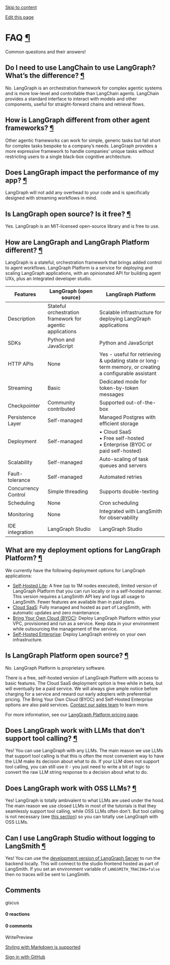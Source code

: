 [Skip to content](https://langchain-ai.github.io/langgraph/concepts/faq/#faq)

[Edit this page](https://github.com/langchain-ai/langgraph/edit/main/docs/docs/concepts/faq.md "Edit this page")

# FAQ [¶](https://langchain-ai.github.io/langgraph/concepts/faq/\#faq "Permanent link")

Common questions and their answers!

## Do I need to use LangChain to use LangGraph? What’s the difference? [¶](https://langchain-ai.github.io/langgraph/concepts/faq/\#do-i-need-to-use-langchain-to-use-langgraph-whats-the-difference "Permanent link")

No. LangGraph is an orchestration framework for complex agentic systems and is more low-level and controllable than LangChain agents. LangChain provides a standard interface to interact with models and other components, useful for straight-forward chains and retrieval flows.

## How is LangGraph different from other agent frameworks? [¶](https://langchain-ai.github.io/langgraph/concepts/faq/\#how-is-langgraph-different-from-other-agent-frameworks "Permanent link")

Other agentic frameworks can work for simple, generic tasks but fall short for complex tasks bespoke to a company’s needs. LangGraph provides a more expressive framework to handle companies’ unique tasks without restricting users to a single black-box cognitive architecture.

## Does LangGraph impact the performance of my app? [¶](https://langchain-ai.github.io/langgraph/concepts/faq/\#does-langgraph-impact-the-performance-of-my-app "Permanent link")

LangGraph will not add any overhead to your code and is specifically designed with streaming workflows in mind.

## Is LangGraph open source? Is it free? [¶](https://langchain-ai.github.io/langgraph/concepts/faq/\#is-langgraph-open-source-is-it-free "Permanent link")

Yes. LangGraph is an MIT-licensed open-source library and is free to use.

## How are LangGraph and LangGraph Platform different? [¶](https://langchain-ai.github.io/langgraph/concepts/faq/\#how-are-langgraph-and-langgraph-platform-different "Permanent link")

LangGraph is a stateful, orchestration framework that brings added control to agent workflows. LangGraph Platform is a service for deploying and scaling LangGraph applications, with an opinionated API for building agent UXs, plus an integrated developer studio.

| Features | LangGraph (open source) | LangGraph Platform |
| --- | --- | --- |
| Description | Stateful orchestration framework for agentic applications | Scalable infrastructure for deploying LangGraph applications |
| SDKs | Python and JavaScript | Python and JavaScript |
| HTTP APIs | None | Yes - useful for retrieving & updating state or long-term memory, or creating a configurable assistant |
| Streaming | Basic | Dedicated mode for token-by-token messages |
| Checkpointer | Community contributed | Supported out-of-the-box |
| Persistence Layer | Self-managed | Managed Postgres with efficient storage |
| Deployment | Self-managed | • Cloud SaaS <br> • Free self-hosted <br> • Enterprise (BYOC or paid self-hosted) |
| Scalability | Self-managed | Auto-scaling of task queues and servers |
| Fault-tolerance | Self-managed | Automated retries |
| Concurrency Control | Simple threading | Supports double-texting |
| Scheduling | None | Cron scheduling |
| Monitoring | None | Integrated with LangSmith for observability |
| IDE integration | LangGraph Studio | LangGraph Studio |

## What are my deployment options for LangGraph Platform? [¶](https://langchain-ai.github.io/langgraph/concepts/faq/\#what-are-my-deployment-options-for-langgraph-platform "Permanent link")

We currently have the following deployment options for LangGraph applications:

- [‍Self-Hosted Lite](https://langchain-ai.github.io/langgraph/concepts/deployment_options/#self-hosted-lite): A free (up to 1M nodes executed), limited version of LangGraph Platform that you can run locally or in a self-hosted manner. This version requires a LangSmith API key and logs all usage to LangSmith. Fewer features are available than in paid plans.
- [Cloud SaaS](https://langchain-ai.github.io/langgraph/concepts/deployment_options/#cloud-saas): Fully managed and hosted as part of LangSmith, with automatic updates and zero maintenance.
- [‍Bring Your Own Cloud (BYOC)](https://langchain-ai.github.io/langgraph/concepts/deployment_options/#bring-your-own-cloud): Deploy LangGraph Platform within your VPC, provisioned and run as a service. Keep data in your environment while outsourcing the management of the service.
- [Self-Hosted Enterprise](https://langchain-ai.github.io/langgraph/concepts/deployment_options/#self-hosted-enterprise): Deploy LangGraph entirely on your own infrastructure.

## Is LangGraph Platform open source? [¶](https://langchain-ai.github.io/langgraph/concepts/faq/\#is-langgraph-platform-open-source "Permanent link")

No. LangGraph Platform is proprietary software.

There is a free, self-hosted version of LangGraph Platform with access to basic features. The Cloud SaaS deployment option is free while in beta, but will eventually be a paid service. We will always give ample notice before charging for a service and reward our early adopters with preferential pricing. The Bring Your Own Cloud (BYOC) and Self-Hosted Enterprise options are also paid services. [Contact our sales team](https://www.langchain.com/contact-sales) to learn more.

For more information, see our [LangGraph Platform pricing page](https://www.langchain.com/pricing-langgraph-platform).

## Does LangGraph work with LLMs that don't support tool calling? [¶](https://langchain-ai.github.io/langgraph/concepts/faq/\#does-langgraph-work-with-llms-that-dont-support-tool-calling "Permanent link")

Yes! You can use LangGraph with any LLMs. The main reason we use LLMs that support tool calling is that this is often the most convenient way to have the LLM make its decision about what to do. If your LLM does not support tool calling, you can still use it - you just need to write a bit of logic to convert the raw LLM string response to a decision about what to do.

## Does LangGraph work with OSS LLMs? [¶](https://langchain-ai.github.io/langgraph/concepts/faq/\#does-langgraph-work-with-oss-llms "Permanent link")

Yes! LangGraph is totally ambivalent to what LLMs are used under the hood. The main reason we use closed LLMs in most of the tutorials is that they seamlessly support tool calling, while OSS LLMs often don't. But tool calling is not necessary (see [this section](https://langchain-ai.github.io/langgraph/concepts/faq/#does-langgraph-work-with-llms-that-dont-support-tool-calling)) so you can totally use LangGraph with OSS LLMs.

## Can I use LangGraph Studio without logging to LangSmith [¶](https://langchain-ai.github.io/langgraph/concepts/faq/\#can-i-use-langgraph-studio-without-logging-to-langsmith "Permanent link")

Yes! You can use the [development version of LangGraph Server](https://langchain-ai.github.io/langgraph/tutorials/langgraph-platform/local-server/) to run the backend locally.
This will connect to the studio frontend hosted as part of LangSmith.
If you set an environment variable of `LANGSMITH_TRACING=false` then no traces will be sent to LangSmith.

## Comments

giscus

#### 0 reactions

#### 0 comments

WritePreview

[Styling with Markdown is supported](https://guides.github.com/features/mastering-markdown/ "Styling with Markdown is supported")

[Sign in with GitHub](https://giscus.app/api/oauth/authorize?redirect_uri=https%3A%2F%2Flangchain-ai.github.io%2Flanggraph%2Fconcepts%2Ffaq%2F)